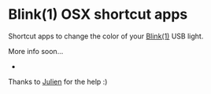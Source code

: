 # Blink(1) OSX shortcut apps

Shortcut apps to change the color of your [Blink(1)](http://blink1.thingm.com/) USB light.

More info soon...

-

Thanks to [Julien](https://github.com/JulienRamel) for the help :)
